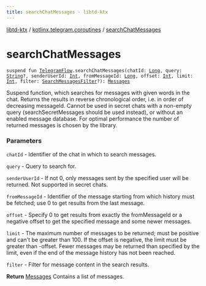 ```yaml
---
title: searchChatMessages - libtd-ktx
---
```


[libtd-ktx](../index.html) / [kotlinx.telegram.coroutines](index.html) / [searchChatMessages](./search-chat-messages.html)

# searchChatMessages

`suspend fun `[`TelegramFlow`](../kotlinx.telegram.core/-telegram-flow/index.html)`.searchChatMessages(chatId: `[`Long`](https://kotlinlang.org/api/latest/jvm/stdlib/kotlin/-long/index.html)`, query: `[`String`](https://kotlinlang.org/api/latest/jvm/stdlib/kotlin/-string/index.html)`?, senderUserId: `[`Int`](https://kotlinlang.org/api/latest/jvm/stdlib/kotlin/-int/index.html)`, fromMessageId: `[`Long`](https://kotlinlang.org/api/latest/jvm/stdlib/kotlin/-long/index.html)`, offset: `[`Int`](https://kotlinlang.org/api/latest/jvm/stdlib/kotlin/-int/index.html)`, limit: `[`Int`](https://kotlinlang.org/api/latest/jvm/stdlib/kotlin/-int/index.html)`, filter: `[`SearchMessagesFilter`](https://tdlibx.github.io/td/docs/org/drinkless/td/libcore/telegram/TdApi/SearchMessagesFilter.html)`?): `[`Messages`](https://tdlibx.github.io/td/docs/org/drinkless/td/libcore/telegram/TdApi/Messages.html)

Suspend function, which searches for messages with given words in the chat. Returns the results
in reverse chronological order, i.e. in order of decreasing messageId. Cannot be used in secret
chats with a non-empty query (searchSecretMessages should be used instead), or without an enabled
message database. For optimal performance the number of returned messages is chosen by the library.

### Parameters

`chatId` - Identifier of the chat in which to search messages.

`query` - Query to search for.

`senderUserId` - If not 0, only messages sent by the specified user will be returned. Not
supported in secret chats.

`fromMessageId` - Identifier of the message starting from which history must be fetched; use 0
to get results from the last message.

`offset` - Specify 0 to get results from exactly the fromMessageId or a negative offset to get
the specified message and some newer messages.

`limit` - The maximum number of messages to be returned; must be positive and can't be greater
than 100. If the offset is negative, the limit must be greater than -offset. Fewer messages may be
returned than specified by the limit, even if the end of the message history has not been reached.

`filter` - Filter for message content in the search results.

**Return**
[Messages](https://tdlibx.github.io/td/docs/org/drinkless/td/libcore/telegram/TdApi/Messages.html) Contains a list of messages.


